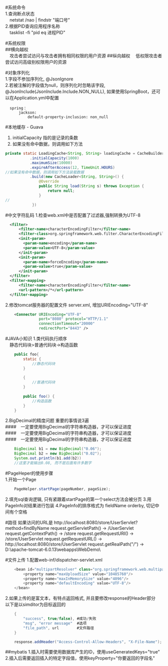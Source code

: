 #系统命令  
1.查询断点状态   
&ensp;&ensp;netstat /nao | findstr "端口号"  
2.根据PID查询应用程序名称  
&ensp;&ensp;tasklist -fi "pid eq 进程PID"    

#系统权限  
##横向越权  
&ensp;&ensp;攻击者尝试访问与攻击者拥有相同权限的用户资源
##纵向越权
&ensp;&ensp;低权限攻击者尝试访问高级别权限用户的资源

#对象序列化  
1.字段不参加序列化, @JsonIgnore  
2.若被注解的字段值为null，则序列化时忽略该字段, @JsonInclude(JsonInclude.Include.NON_NULL),
如果使用SpringBoot，还可以在Application.yml中配置
```
  spring： 
      jackson:
          default-property-inclusion: non_null  
```  

#本地缓存 - Guava  
1. initialCapacity 指的是记录的条数  
2. 如果没有命中数据，则调用如下方法  
```java  
private static LoadingCache<String, String> loadingCache = CacheBuilder.newBuilder()
           .initialCapacity(1000)
           .maximumSize(10000)
           .expireAfterAccess(12, TimeUnit.HOURS)
//如果没有命中数据，则调用如下方法装载数据
           .build(new CacheLoader<String, String>() {
               @Override
               public String load(String s) throws Exception {
                   return null;
               }
//
            })
```

#中文字符乱码
1.检查web.xml中是否配置了过滤器,强制转换为UTF-8
```xml
  <filter>
      <filter-name>characterEncodingFilter</filter-name>
      <filter-class>org.springframework.web.filter.CharacterEncodingFilter</filter-class>
      <init-param>
        <param-name>encoding</param-name>
        <param-value>UTF-8</param-value>
      </init-param>
      <init-param>
        <param-name>forceEncoding</param-name>
        <param-value>true</param-value>
      </init-param>
  </filter>
  <filter-mapping>
      <filter-name>characterEncodingFilter</filter-name>
      <url-pattern>/*</url-pattern>
  </filter-mapping>
```  

2.修改tomcat服务器的配置文件 server.xml, 增加URIEncoding="UTF-8"
```xml
    <Connector URIEncoding="UTF-8" 
               port="8080" protocol="HTTP/1.1"
               connectionTimeout="20000"
               redirectPort="8443" />
```

#JAVA小知识
1.类代码执行顺序  
&ensp;&ensp;静态代码块>普通代码块->构造函数
```java
    public foo{
        static {
            //静态代码块
        }
    
        {
            //普通代码块
        }
    
        public foo() {
            //构造函数
        }
    }
```
2.BigDecimal的精度问题
重要的事情说3遍  
####&ensp;&ensp;一定要使用BigDecimal的字符串构造器，才可以保证进度  
####&ensp;&ensp;一定要使用BigDecimal的字符串构造器，才可以保证进度  
####&ensp;&ensp;一定要使用BigDecimal的字符串构造器，才可以保证进度  
```java
    BigDecimal b1 = new BigDecimal("0.06");
    BigDecimal b2 = new BigDecimal("0.02");
    System.out.println(b1.add(b2))
    //这里才能输出0.08, 而不是后面有许多数字
```
#PageHeper的使用步骤  
1.开始一个Page  
```java
    PageHelper.startPage(pageNumber, pageSize);
```
2.填充sql查询逻辑, 只有紧跟着startPage的第一个select方法会被分页
3.用PageInfo对结果进行包装
4.PageInfo的排序格式为 fieldName orderby, 切记中间有个空格

#路径
如果访问的URL是 http://localhost:8080/store/UserServlet?method=findByName
request.getServletPath() -> /UserServlet
request.getContextPath() -> /store
request.getRequestURI()  -> /store/UserServlet
request.getRequestURL()  -> http://localhost:8080/store/UserServlet
request.getRealPath("/") -> D:\apache-tomcat-6.0.13\webapps\WebDemo\

#文件上传
1.配置web-inf/dispatcher-servlet.xml
```java
    <bean id="multipartResolver" class="org.springframework.web.multipart.commons.CommonsMultipartResolver">
        <property name="maxUploadSize" value="10485760"/>
        <property name="maxInMemorySize" value="4096"/>
        <property name="defaultEncoding" value="UTF-8"/>
    </bean>
```
2.如果上传的是富文本，有特点返回格式, 并且要修改response的Header部分
&ensp;&ensp;以下是以simditor为目标返回的
```java
    {
        "success", true/false), #成功/失败
        "msg", "error message"  #选项
        "file_path", url        #文件路径
    }

    response.addHeader("Access-Control-Allow-Headers", "X-File-Name");
```

##mybatis
1.插入时需要使用数据库产生的ID，使用useGeneratedKeys="true"
2.插入后需要返回插入的特定字段值，使用keyProperty="你要返回的字段名"

